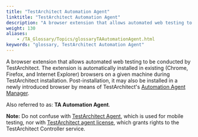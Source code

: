 ```yaml
--- 
title: "TestArchitect Automation Agent"
linktitle: "TestArchitect Automation Agent"
description: "A browser extension that allows automated web testing to be conducted by TestArchitect . The extension is automatically installed in existing (Chrome, Firefox, and Internet Explorer) browsers on a ..."
weight: 130
aliases: 
    - /TA_Glossary/Topics/glossaryTAAutomationAgent.html
keywords: "glossary, TestArchitect Automation Agent"
---
```


A browser extension that allows automated web testing to be conducted by TestArchitect. The extension is automatically installed in existing \(Chrome, Firefox, and Internet Explorer\) browsers on a given machine during TestArchitect installation. Post-installation, it may also be installed in a newly introduced browser by means of TestArchitect's [Automation Agent Manager](/TA_Help/Topics/Test_exec_automation_agent_manager.html).

Also referred to as: **TA Automation Agent**.

**Note:** Do not confuse with [TestArchitect Agent](/TA_Glossary/Topics/glossaryTAAgent.html), which is used for mobile testing, nor with [TestArchitect agent license](/TA_Glossary/Topics/glossaryTAAgentLicense.html), which grants rights to the TestArchitect Controller service.

